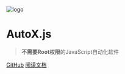 ![logo](images/logo.png)

# AutoX.js

> **不需要Root权限**的JavaScript自动化软件

[GitHub](https://github.com/kkevsekk1/AutoX)
[阅读文档](#综述)